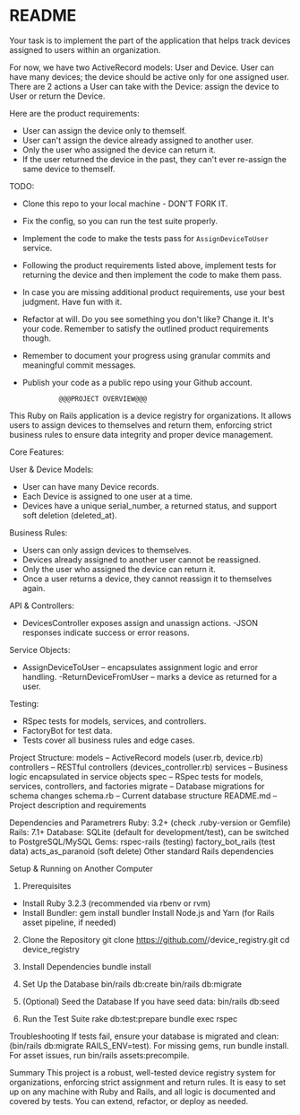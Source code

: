 # README

Your task is to implement the part of the application that helps track devices assigned to users within an organization.

For now, we have two ActiveRecord models: User and Device.
User can have many devices; the device should be active only for one assigned user.
There are 2 actions a User can take with the Device: assign the device to User or return the Device.

Here are the product requirements:
- User can assign the device only to themself. 
- User can't assign the device already assigned to another user.
- Only the user who assigned the device can return it. 
- If the user returned the device in the past, they can't ever re-assign the same device to themself.


TODO:
 - Clone this repo to your local machine - DON'T FORK IT.
 - Fix the config, so you can run the test suite properly.
 - Implement the code to make the tests pass for `AssignDeviceToUser` service.
 - Following the product requirements listed above, implement tests for returning the device and then implement the code to make them pass.
 - In case you are missing additional product requirements, use your best judgment. Have fun with it.
 - Refactor at will. Do you see something you don't like? Change it. It's your code. Remember to satisfy the outlined product requirements though.
 - Remember to document your progress using granular commits and meaningful commit messages.
 - Publish your code as a public repo using your Github account.


                @@@PROJECT OVERVIEW@@@
This Ruby on Rails application is a device registry for organizations.
It allows users to assign devices to themselves and return them, enforcing strict business rules to ensure data integrity and proper device management.

Core Features:

User & Device Models:
- User can have many Device records.
- Each Device is assigned to one user at a time.
- Devices have a unique serial_number, a returned status, and support soft deletion (deleted_at).

Business Rules:
- Users can only assign devices to themselves.
- Devices already assigned to another user cannot be reassigned.
- Only the user who assigned the device can return it.
- Once a user returns a device, they cannot reassign it to themselves again.

API & Controllers:
- DevicesController exposes assign and unassign actions.
 -JSON responses indicate success or error reasons.

Service Objects:
- AssignDeviceToUser – encapsulates assignment logic and error handling.
 -ReturnDeviceFromUser – marks a device as returned for a user.

Testing:
- RSpec tests for models, services, and controllers.
- FactoryBot for test data.
- Tests cover all business rules and edge cases.

Project Structure:
models – ActiveRecord models (user.rb, device.rb)
controllers – RESTful controllers (devices_controller.rb)
services – Business logic encapsulated in service objects
spec – RSpec tests for models, services, controllers, and factories
migrate – Database migrations for schema changes
schema.rb – Current database structure
README.md – Project description and requirements

Dependencies and Parametrers
Ruby: 3.2+ (check .ruby-version or Gemfile)
Rails: 7.1+
Database: SQLite (default for development/test), can be switched to PostgreSQL/MySQL
Gems:
rspec-rails (testing)
factory_bot_rails (test data)
acts_as_paranoid (soft delete)
Other standard Rails dependencies

Setup & Running on Another Computer

1. Prerequisites
 - Install Ruby 3.2.3 (recommended via rbenv or rvm)
 - Install Bundler:
 gem install bundler
Install Node.js and Yarn (for Rails asset pipeline, if needed)

2. Clone the Repository
git clone https://github.com/<your-username>/device_registry.git
cd device_registry

3. Install Dependencies
bundle install

4. Set Up the Database
bin/rails db:create
bin/rails db:migrate

5. (Optional) Seed the Database
If you have seed data:
bin/rails db:seed

6. Run the Test Suite
rake db:test:prepare
bundle exec rspec

Troubleshooting
If tests fail, ensure your database is migrated and clean:
 (bin/rails db:migrate RAILS_ENV=test).
For missing gems, run bundle install.
For asset issues, run bin/rails assets:precompile.

Summary
This project is a robust, well-tested device registry system for organizations, enforcing strict assignment and return rules.
It is easy to set up on any machine with Ruby and Rails, and all logic is documented and covered by tests.
You can extend, refactor, or deploy as needed.